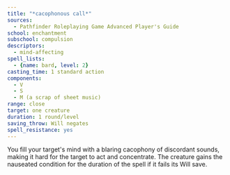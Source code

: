 ```yaml
---
title: "*cacophonous call*"
sources:
  - Pathfinder Roleplaying Game Advanced Player's Guide
school: enchantment
subschool: compulsion
descriptors:
  - mind-affecting
spell_lists:
  - {name: bard, level: 2}
casting_time: 1 standard action
components:
  - V
  - S
  - M (a scrap of sheet music)
range: close
target: one creature
duration: 1 round/level
saving_throw: Will negates
spell_resistance: yes
---
```


You fill your target's mind with a blaring cacophony of discordant sounds, making it hard for the target to act and concentrate. The creature gains the nauseated condition for the duration of the spell if it fails its Will save.

